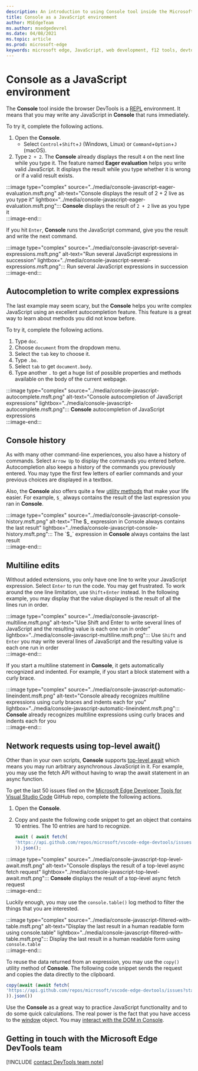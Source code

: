 ```yaml
---
description: An introduction to using Console tool inside the Microsoft Edge Developer Tools as a JavaScript environment.
title: Console as a JavaScript environment
author: MSEdgeTeam
ms.author: msedgedevrel
ms.date: 04/08/2021
ms.topic: article
ms.prod: microsoft-edge
keywords: microsoft edge, JavaScript, web development, f12 tools, devtools
---
```

# Console as a JavaScript environment  

The **Console** tool inside the browser DevTools is a [REPL][WikiReadEvalPrintLoop] environment.  It means that you may write any JavaScript in **Console** that runs immediately.

To try it, complete the following actions.  

1.  Open the **Console**.  
    *   Select `Control`+`Shift`+`J` \(Windows, Linux\) or `Command`+`Option`+`J` \(macOS\).  
1.  Type `2 + 2`.  The **Console** already displays the result `4` on the next line while you type it.  The feature named **Eager evaluation** helps you write valid JavaScript.  It displays the result while you type whether it is wrong or if a valid result exists.  
    
:::image type="complex" source="../media/console-javascript-eager-evaluation.msft.png" alt-text="Console displays the result of 2 + 2 live as you type it" lightbox="../media/console-javascript-eager-evaluation.msft.png":::
   **Console** displays the result of `2 + 2` live as you type it  
:::image-end:::  

If you hit `Enter`, **Console** runs the JavaScript command, give you the result and write the next command.  

:::image type="complex" source="../media/console-javascript-several-expressions.msft.png" alt-text="Run several JavaScript expressions in succession" lightbox="../media/console-javascript-several-expressions.msft.png":::
   Run several JavaScript expressions in succession  
:::image-end:::  

## Autocompletion to write complex expressions

The last example may seem scary, but the **Console** helps you write complex JavaScript using an excellent autocompletion feature.  This feature is a great way to learn about methods you did not know before.  

To try it, complete the following actions.  

1.  Type `doc`.  
1.  Choose `document` from the dropdown menu.  
1.  Select the `tab` key to choose it.  
1.  Type `.bo`.  
1.  Select `tab` to get `document.body`.  
1.  Type another `.` to get a huge list of possible properties and methods available on the body of the current webpage.  

:::image type="complex" source="../media/console-javascript-autocomplete.msft.png" alt-text="Console autocompletion of JavaScript expressions" lightbox="../media/console-javascript-autocomplete.msft.png":::
   **Console** autocompletion of JavaScript expressions  
:::image-end:::  

## Console history

As with many other command-line experiences, you also have a history of commands.  Select `Arrow Up` to display the commands you entered before.  Autocompletion also keeps a history of the commands you previously entered.  You may type the first few letters of earlier commands and your previous choices are displayed in a textbox.

Also, the **Console** also offers quite a few [utility methods][DevtoolsConsoleUtilities] that make your life easier.  For example, `$_` always contains the result of the last expression you ran in **Console**.

:::image type="complex" source="../media/console-javascript-console-history.msft.png" alt-text="The $_ expression in Console always contains the last result" lightbox="../media/console-javascript-console-history.msft.png":::
    The `$_` expression in **Console** always contains the last result  
:::image-end:::  

## Multiline edits

Without added extensions, you only have one line to write your JavaScript expression.  Select `Enter` to run the code.  You may get frustrated.  To work around the one line limitation, use `Shift`+`Enter` instead.  In the following example, you may display that the value displayed is the result of all the lines run in order.  

:::image type="complex" source="../media/console-javascript-multiline.msft.png" alt-text="Use Shift and Enter to write several lines of JavaScript and the resulting value is each one run in order" lightbox="../media/console-javascript-multiline.msft.png":::
   Use `Shift` and `Enter` you may write several lines of JavaScript and the resulting value is each one run in order  
:::image-end:::  

If you start a multiline statement in **Console**, it gets automatically recognized and indented.  For example, if you start a block statement with a curly brace.

:::image type="complex" source="../media/console-javascript-automatic-lineindent.msft.png" alt-text="Console already recognizes multiline expressions using curly braces and indents each for you" lightbox="../media/console-javascript-automatic-lineindent.msft.png":::
    **Console** already recognizes multiline expressions using curly braces and indents each for you  
:::image-end:::  

## Network requests using top-level await()  

Other than in your own scripts, **Console** supports [top-level await][GithubTc39ProposalTopLevelAwait] which means you may run arbitrary asynchronous JavaScript in it.  For example, you may use the fetch API without having to wrap the await statement in an async function.  

To get the last 50 issues filed on the [Microsoft Edge Developer Tools for Visual Studio Code][GithubMicrosoftVscodeEdgeDevtools] GitHub repo, complete the following actions.  

1.  Open the **Console**.  
1.  Copy and paste the following code snippet to get an object that contains 10 entries.  The 10 entries are hard to recognize.
    
    ```javascript
    await ( await fetch(
    'https://api.github.com/repos/microsoft/vscode-edge-devtools/issues?state=all&per_page=50&page=1'
    )).json();
    ```  
    
:::image type="complex" source="../media/console-javascript-top-level-await.msft.png" alt-text="Console displays the result of a top-level async fetch request" lightbox="../media/console-javascript-top-level-await.msft.png":::
    **Console** displays the result of a top-level async fetch request  
:::image-end:::  

Luckily enough, you may use the `console.table()` log method to filter the things that you are interested.

:::image type="complex" source="../media/console-javascript-filtered-with-table.msft.png" alt-text="Display the last result in a human readable form using console.table" lightbox="../media/console-javascript-filtered-with-table.msft.png":::
    Display the last result in a human readable form using `console.table`  
:::image-end:::  

To reuse the data returned from an expression, you may use the `copy()` utility method of **Console**.  The following code snippet sends the request and copies the data directly to the clipboard.

```javascript
copy(await (await fetch(
'https://api.github.com/repos/microsoft/vscode-edge-devtools/issues?state=all&per_page=50&page=1'
)).json())
```  

Use the **Console** as a great way to practice JavaScript functionality and to do some quick calculations.  The real power is the fact that you have access to the [window][MdnDocsWebApiWindow] object.  You may [interact with the DOM in Console][DevtoolsConsoleConsoleDomInteraction].  

## Getting in touch with the Microsoft Edge DevTools team  

[!INCLUDE [contact DevTools team note](../includes/contact-devtools-team-note.md)]  

<!-- links -->  

[DevtoolsConsoleConsoleDomInteraction]: ./console-dom-interaction.md "Use the Console to interact with the DOM | Microsoft Docs"  
[DevtoolsConsoleUtilities]: ./utilities.md "Console Utilities API reference | Microsoft Docs"  

[GithubMicrosoftVscodeEdgeDevtools]: https://github.com/microsoft/vscode-edge-devtools "microsoft/vscode-edge-devtools | GitHub"  

[GithubTc39ProposalTopLevelAwait]: https://github.com/tc39/proposal-top-level-await "ECMAScript proposal: Top-level await - tc39/proposal-top-level-await | GitHub"

[MdnDocsWebApiWindow]: https://developer.mozilla.org/docs/Web/API/Window "Window | MDN"  

[WikiReadEvalPrintLoop]: https://en.wikipedia.org/wiki/Read%E2%80%93eval%E2%80%93print_loop "Read–eval–print loop | Wikipedia"  
